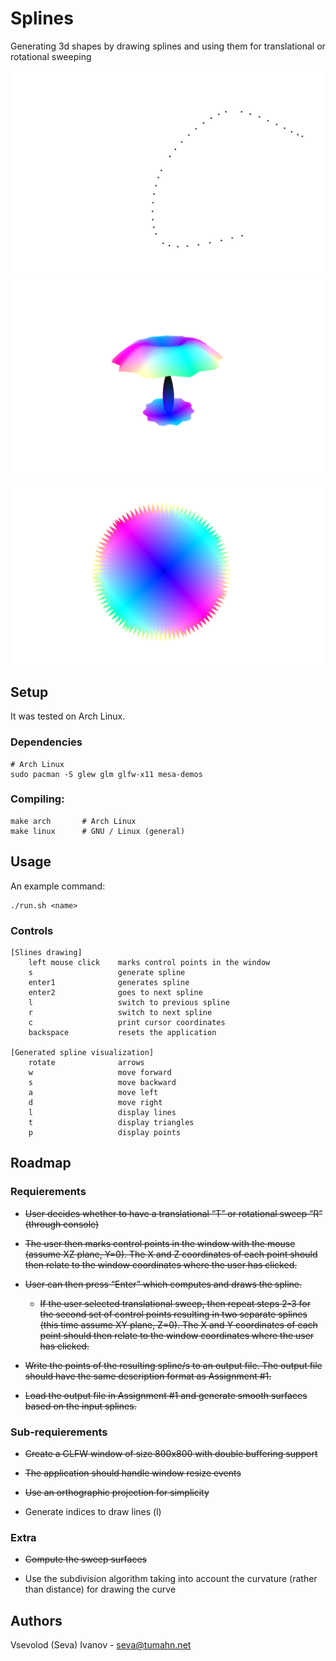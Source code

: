 # Splines

Generating 3d shapes by drawing splines and using them for translational or rotational sweeping

![](images/rotational_umbrella-2.png)
![](images/rotational_umbrella-3.png)
![](images/rotational_sharp_bowl-1.png)

## Setup

It was tested on Arch Linux.

### Dependencies

    # Arch Linux
    sudo pacman -S glew glm glfw-x11 mesa-demos

### Compiling:

    make arch       # Arch Linux
    make linux      # GNU / Linux (general)

## Usage

An example command:

    ./run.sh <name>

### Controls

    [Slines drawing]
        left mouse click    marks control points in the window
        s                   generate spline
        enter1              generates spline
        enter2              goes to next spline
        l                   switch to previous spline
        r                   switch to next spline
        c                   print cursor coordinates
        backspace           resets the application

    [Generated spline visualization]
        rotate              arrows
        w                   move forward
        s                   move backward
        a                   move left
        d                   move right
        l                   display lines
        t                   display triangles
        p                   display points


## Roadmap

### Requierements

* ~~User decides whether to have a translational “T” or rotational sweep “R” (through console)~~

* ~~The user then marks control points in the window with the mouse (assume XZ plane, Y=0). The X and Z coordinates of each point should then relate to the window coordinates where the user has clicked.~~

* ~~User can then press “Enter” which computes and draws the spline.~~
    
    * ~~If the user selected translational sweep, then repeat steps 2-3 for the second set of control points resulting in two separate splines (this time assume XY plane, Z=0). The X and Y coordinates of each point should then relate to the window coordinates where the user has clicked.~~

* ~~Write the points of the resulting spline/s to an output file. The output file should have the same description format as Assignment #1.~~

* ~~Load the output file in Assignment #1 and generate smooth surfaces based on the input splines.~~

### Sub-requierements

* ~~Create a GLFW window of size 800x800 with double buffering support~~

* ~~The application should handle window resize events~~

* ~~Use an orthographic projection for simplicity~~

* Generate indices to draw lines (l)

### Extra

* ~~Compute the sweep surfaces~~

* Use the subdivision algorithm taking into account the curvature (rather than distance) for drawing the curve


## Authors

Vsevolod (Seva) Ivanov - seva@tumahn.net
